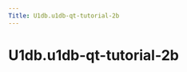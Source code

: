```yaml
---
Title: U1db.u1db-qt-tutorial-2b
---
```


# U1db.u1db-qt-tutorial-2b

<span class="subtitle"></span>
<!-- $$$u1db-qt-tutorial-2b.html-description -->
<!-- @@@u1db-qt-tutorial-2b.html -->
